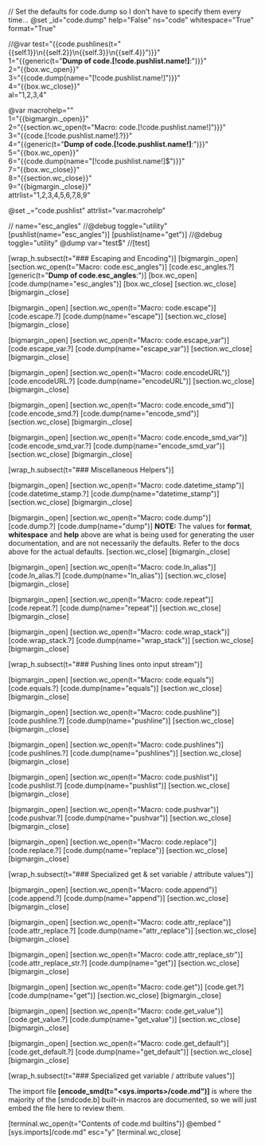 
// Set the defaults for code.dump so I don't have to specify them every time...
@set _id="code.dump" help="False" ns="code" whitespace="True" format="True"

//@var test="{{code.pushlines(t=\"{{self.1}}\n{{self.2}}\n{{self.3}}\n{{self.4}}\")}}"\
    1="{{generic(t=\"**Dump of code.[!code.pushlist.name!]**:\")}}"\
    2="{{box.wc_open}}"\
    3="{{code.dump(name=\"[!code.pushlist.name!]\")}}"\
    4="{{box.wc_close}}"\
    al="1,2,3,4"

@var macrohelp=""\
    1="{{bigmargin._open}}"\
    2="{{section.wc_open(t=\"Macro: code.[!code.pushlist.name!]\")}}"\
    3="{{code.[!code.pushlist.name!].?}}"\
    4="{{generic(t=\"**Dump of code.[!code.pushlist.name!]**:\")}}"\
    5="{{box.wc_open}}"\
    6="{{code.dump(name=\"[!code.pushlist.name!]$\")}}"\
    7="{{box.wc_close}}"\
    8="{{section.wc_close}}"\
    9="{{bigmargin._close}}"\
    attrlist="1,2,3,4,5,6,7,8,9"

@set _="code.pushlist" attrlist="var.macrohelp"

//    name="esc_angles"
//@debug toggle="utility"
[pushlist(name="esc_angles")]
[pushlist(name="get")]
//@debug toggle="utility"
@dump var="test$"
//[test]

[wrap_h.subsect(t="### Escaping and Encoding")]
[bigmargin._open] 
    [section.wc_open(t="Macro: code.esc_angles")]
        [code.esc_angles.?]
        [generic(t="**Dump of code.esc_angles**:")]
        [box.wc_open]
            [code.dump(name="esc_angles")]
        [box.wc_close]
    [section.wc_close]
[bigmargin._close]

[bigmargin._open] 
    [section.wc_open(t="Macro: code.escape")]
        [code.escape.?]
        [code.dump(name="escape")]
    [section.wc_close]
[bigmargin._close] 

[bigmargin._open] 
    [section.wc_open(t="Macro: code.escape_var")]
        [code.escape_var.?]
        [code.dump(name="escape_var")]
    [section.wc_close]
[bigmargin._close] 

[bigmargin._open] 
    [section.wc_open(t="Macro: code.encodeURL")]
        [code.encodeURL.?]
        [code.dump(name="encodeURL")]
    [section.wc_close]
[bigmargin._close] 

[bigmargin._open] 
    [section.wc_open(t="Macro: code.encode_smd")]
        [code.encode_smd.?]
        [code.dump(name="encode_smd")]
    [section.wc_close]
[bigmargin._close] 

[bigmargin._open] 
    [section.wc_open(t="Macro: code.encode_smd_var")]
        [code.encode_smd_var.?]
        [code.dump(name="encode_smd_var")]
    [section.wc_close]
[bigmargin._close] 

[wrap_h.subsect(t="### Miscellaneous Helpers")]

[bigmargin._open] 
    [section.wc_open(t="Macro: code.datetime_stamp")]
        [code.datetime_stamp.?]
        [code.dump(name="datetime_stamp")]
    [section.wc_close]
[bigmargin._close] 

[bigmargin._open] 
    [section.wc_open(t="Macro: code.dump")]
        [code.dump.?]
        [code.dump(name="dump")]
        **NOTE:** The values for **format**, **whitespace** and **help** above are what is being used for generating the user documentation, and are not necessarily the defaults. Refer to the docs above for the actual defaults.
    [section.wc_close]
[bigmargin._close] 

[bigmargin._open] 
    [section.wc_open(t="Macro: code.ln_alias")]
        [code.ln_alias.?]
        [code.dump(name="ln_alias")]
    [section.wc_close]
[bigmargin._close] 

[bigmargin._open] 
    [section.wc_open(t="Macro: code.repeat")]
        [code.repeat.?]
        [code.dump(name="repeat")]
    [section.wc_close]
[bigmargin._close] 

[bigmargin._open] 
    [section.wc_open(t="Macro: code.wrap_stack")]
        [code.wrap_stack.?]
        [code.dump(name="wrap_stack")]
    [section.wc_close]
[bigmargin._close] 

[wrap_h.subsect(t="### Pushing lines onto input stream")]

[bigmargin._open] 
    [section.wc_open(t="Macro: code.equals")]
        [code.equals.?]
        [code.dump(name="equals")]
    [section.wc_close]
[bigmargin._close] 

[bigmargin._open] 
    [section.wc_open(t="Macro: code.pushline")]
        [code.pushline.?]
        [code.dump(name="pushline")]
    [section.wc_close]
[bigmargin._close] 

[bigmargin._open] 
    [section.wc_open(t="Macro: code.pushlines")]
        [code.pushlines.?]
        [code.dump(name="pushlines")]
    [section.wc_close]
[bigmargin._close] 

[bigmargin._open] 
    [section.wc_open(t="Macro: code.pushlist")]
        [code.pushlist.?]
        [code.dump(name="pushlist")]
    [section.wc_close]
[bigmargin._close] 

[bigmargin._open] 
    [section.wc_open(t="Macro: code.pushvar")]
        [code.pushvar.?]
        [code.dump(name="pushvar")]
    [section.wc_close]
[bigmargin._close] 

[bigmargin._open] 
    [section.wc_open(t="Macro: code.replace")]
        [code.replace.?]
        [code.dump(name="replace")]
    [section.wc_close]
[bigmargin._close] 

[wrap_h.subsect(t="### Specialized get & set variable / attribute values")]

[bigmargin._open] 
    [section.wc_open(t="Macro: code.append")]
        [code.append.?]
        [code.dump(name="append")]
    [section.wc_close]
[bigmargin._close] 

[bigmargin._open] 
    [section.wc_open(t="Macro: code.attr_replace")]
        [code.attr_replace.?]
        [code.dump(name="attr_replace")]
    [section.wc_close]
[bigmargin._close] 

[bigmargin._open] 
    [section.wc_open(t="Macro: code.attr_replace_str")]
        [code.attr_replace_str.?]
        [code.dump(name="get")]
    [section.wc_close]
[bigmargin._close] 

[bigmargin._open] 
    [section.wc_open(t="Macro: code.get")]
        [code.get.?]
        [code.dump(name="get")]
    [section.wc_close]
[bigmargin._close] 

[bigmargin._open] 
    [section.wc_open(t="Macro: code.get_value")]
        [code.get_value.?]
        [code.dump(name="get_value")]
    [section.wc_close]
[bigmargin._close] 

[bigmargin._open] 
    [section.wc_open(t="Macro: code.get_default")]
        [code.get_default.?]
        [code.dump(name="get_default")]
    [section.wc_close]
[bigmargin._close] 

[wrap_h.subsect(t="### Specialized get variable / attribute values")]


The import file **[encode_smd(t="<sys.imports>/code.md")]** is where the majority of the [smdcode.b] built-in macros are documented, so we will just embed the file here to review them.

[terminal.wc_open(t="Contents of code.md builtins")]
    @embed "[sys.imports]/code.md" esc="y"
[terminal.wc_close]

